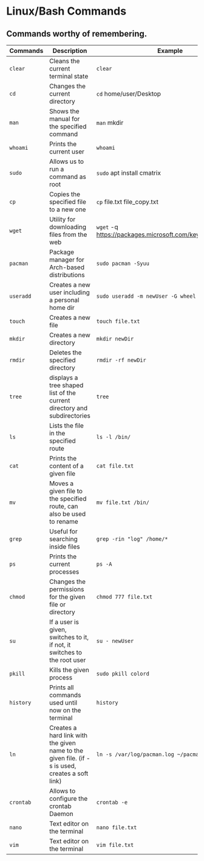 # Linux/Bash Commands
## Commands worthy of remembering.

|Commands|Description|Example|
|--------|-----------|-------|
|`clear`|Cleans the current terminal state|`clear`|
|`cd`|Changes the current directory|`cd` home/user/Desktop|
|`man`|Shows the manual for the specified command|`man` mkdir|
|`whoami`|Prints the current user| `whoami`|
|`sudo`|Allows us to run a command as root|`sudo` apt install cmatrix|
|`cp`| Copies the specified file to a new one| `cp` file.txt file_copy.txt|
|`wget`|Utility for downloading files from the web|`wget` -q https://packages.microsoft.com/keys/microsoft.asc|
|`pacman`|Package manager for Arch-based distributions| `sudo pacman -Syuu`|
|`useradd`|Creates a new user including a personal home dir| `sudo useradd -m newUser -G wheel -p 123456`|
|`touch`|Creates a new file| `touch file.txt`|
|`mkdir`|Creates a new directory| `mkdir newDir`|
|`rmdir`|Deletes the specified directory| `rmdir -rf newDir`|
|`tree`|displays a tree shaped list of the current directory and subdirectories| `tree`|
|`ls`|Lists the file in the specified route| `ls -l /bin/`|
|`cat`|Prints the content of a given file| `cat file.txt`|
|`mv`|Moves a given file to the specified route, can also be used to rename| `mv file.txt /bin/`|
|`grep`|Useful for searching inside files| `grep -rin "log" /home/*`|
|`ps`|Prints the current processes| `ps -A`|
|`chmod`|Changes the permissions for the given file or directory| `chmod 777 file.txt`|
|`su`|If a user is given, switches to it, if not, it switches to the root user| `su - newUser`|
|`pkill`|Kills the given process| `sudo pkill colord`|
|`history`|Prints all commands used until now on the terminal| `history`|
|`ln`|Creates a hard link with the given name to the given file. (if -s is used, creates a soft link)| `ln -s /var/log/pacman.log ~/pacman.log`|
|`crontab`|Allows to configure the crontab Daemon| `crontab -e`|
|`nano`|Text editor on the terminal| `nano file.txt`|
|`vim`|Text editor on the terminal| `vim file.txt`|
